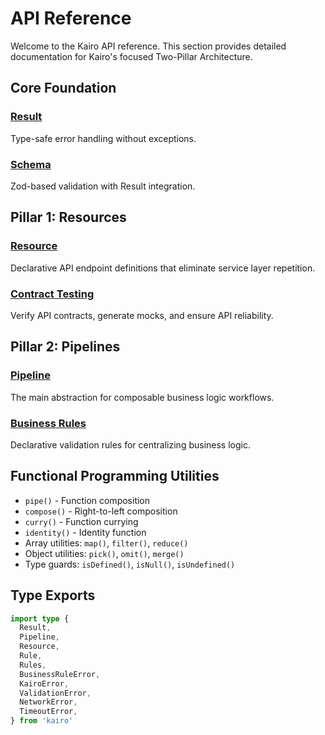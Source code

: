 # API Reference

Welcome to the Kairo API reference. This section provides detailed documentation for Kairo's focused Two-Pillar Architecture.

## Core Foundation

### [Result](/api/result)

Type-safe error handling without exceptions.

### [Schema](/api/schema)

Zod-based validation with Result integration.

## Pillar 1: Resources

### [Resource](/api/resource)

Declarative API endpoint definitions that eliminate service layer repetition.

### [Contract Testing](/api/contract)

Verify API contracts, generate mocks, and ensure API reliability.

## Pillar 2: Pipelines

### [Pipeline](/api/pipeline)

The main abstraction for composable business logic workflows.

### [Business Rules](/api/rules)

Declarative validation rules for centralizing business logic.

## Functional Programming Utilities

- `pipe()` - Function composition
- `compose()` - Right-to-left composition
- `curry()` - Function currying
- `identity()` - Identity function
- Array utilities: `map()`, `filter()`, `reduce()`
- Object utilities: `pick()`, `omit()`, `merge()`
- Type guards: `isDefined()`, `isNull()`, `isUndefined()`

## Type Exports

```typescript
import type {
  Result,
  Pipeline,
  Resource,
  Rule,
  Rules,
  BusinessRuleError,
  KairoError,
  ValidationError,
  NetworkError,
  TimeoutError,
} from 'kairo'
```
